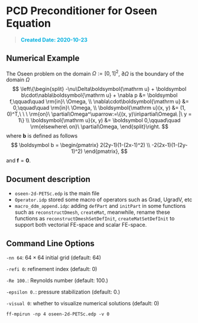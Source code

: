 # PCD Preconditioner for Oseen Equation

> <font color=ligblue>**Created Date: 2020-10-23**</font>

## Numerical Example

The Oseen problem on the domain $\Omega:=[0,1]^2$, $\partial\Omega$ is the boundary of the domain $\Omega$
$$
\left\{\begin{split}
-\nu\Delta\boldsymbol{\mathrm u} + \boldsymbol b\cdot\nabla\boldsymbol{\mathrm u} + \nabla p &= \boldsymbol f,\qquad\quad \rm{in}\ \Omega, \\
\nabla\cdot\boldsymbol{\mathrm u} &= 0,\qquad\quad \rm{in}\ \Omega, \\
\boldsymbol{\mathrm u}(x, y) &= (1, 0)^T,\ \ \ \rm{on}\ \partial\Omega^\uparrow:=\{(x, y)\in\partial\Omega\ |\ y = 1\} \\
\boldsymbol{\mathrm u}(x, y) &= \boldsymbol 0,\qquad\quad \rm{elsewhere\ on}\ \partial\Omega,
\end{split}\right.
$$
where $\boldsymbol b$ is defined as follows
$$
\boldsymbol b = \begin{pmatrix}
2(2y-1)(1-(2x-1)^2) \\
-2(2x-1)(1-(2y-1)^2)
\end{pmatrix},
$$
and $\boldsymbol f = \boldsymbol 0$.

## Document description

- `oseen-2d-PETSc.edp` is the main file
- `Operator.idp` stored some macro of operators such as Grad, UgradV, etc
- `macro_ddm_append.idp`: adding `defPart` and `initPart` in some functions such as `reconstructDmesh`, `createMat`, meanwhile, rename these functions as `reconstructDmeshSetDefInit`, `createMatSetDefInit` to support both vectorial FE-space and scalar FE-space.

## Command Line Options

`-nn 64`: $64\times 64$ initial grid (default: $64$)

`-refi 0`: refinement index (default: $0$)

`-Re 100.`: Reynolds number (default: $100.$)

`-epsilon 0.`: pressure stabilization (default: $0.$)

`-visual 0`: whether to visualize numerical solutions (default: $0$)

`ff-mpirun -np 4 oseen-2d-PETSc.edp -v 0`